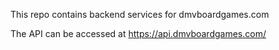 This repo contains backend services for dmvboardgames.com


The API can be accessed at https://api.dmvboardgames.com/
